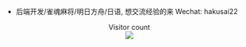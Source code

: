 - 后端开发/雀魂麻将/明日方舟/日语, 想交流经验的来 Wechat: hakusai22
<p align="center"> 
  Visitor count<br>
  <img src="https://profile-counter.glitch.me/hakusai22/count.svg" />
</p>
